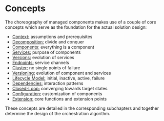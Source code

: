 Concepts
========

The choreography of managed components makes use of a couple of core concepts
which serve as the foundation for the actual solution design:

* [Context:](./Concepts-Context.md) assumptions and prerequisites
* [Decomposition:](./Concepts-Decomposition.md) divide and conquer
* [Components:](./Concepts-Components.md) everything is a component
* [Services:](./Concepts-Services.md) purpose of components
* [Versions:](./Concepts-Versions.md) evolution of services
* [Endpoints:](./Concepts-Endpoints.md) service channels
* [Cluster:](./Concepts-Cluster.md) no single points of failure
* [Versioning:](./Concepts-Versioning.md) evolution of component and services
* [Lifecycle Model:](./Concepts-Lifecycle.md) initial, inactive, active, failure
* [Dependencies:](./Concepts-Dependencies.md) interaction patterns
* [Closed-Loop:](./Concepts-ClosedLoop.md) converging towards target states
* [Configuration:](./Concepts-Configuration.md) customization of components
* [Extension:](./Concepts-Extensions.md) core functions and extension points

These concepts are detailed in the corresponding subchapters and together
determine the design of the orchestration algorithm.
